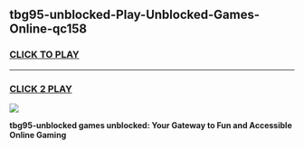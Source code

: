 
## tbg95-unblocked-Play-Unblocked-Games-Online-qc158
<h3>
<a href="https://premium76.site?title=tbg95-unblocked&ref=25A">CLICK TO PLAY</a></h3>
<hr>

<h3>
<a href="https://premium76.site?title=tbg95-unblocked&ref=25A">CLICK 2 PLAY</a>
  
</h3>

<a href="https://premium76.site?title=tbg95-unblocked&ref=25A"><img src="https://clearcache.store/games.png"></a>


**tbg95-unblocked games unblocked: Your Gateway to Fun and Accessible Online Gaming**

